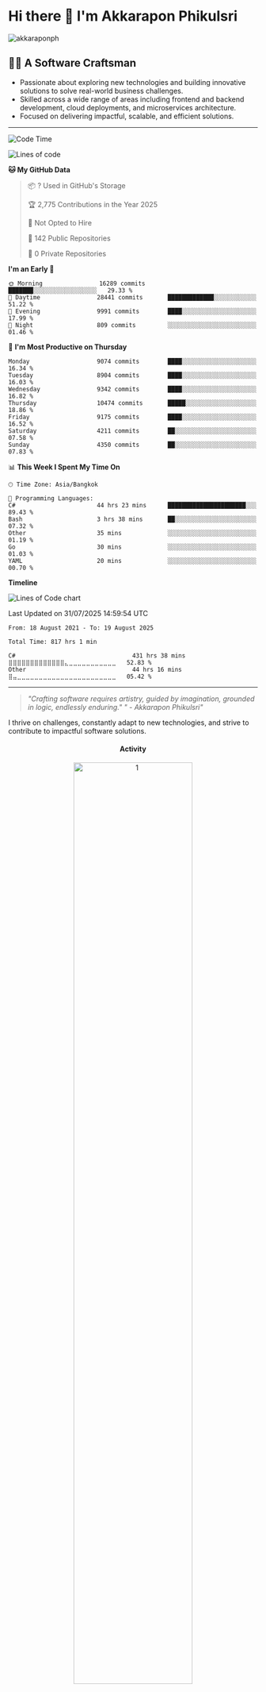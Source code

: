 # Hi there 👋 I'm Akkarapon Phikulsri  
<p align="left"> <img src="https://komarev.com/ghpvc/?username=akkaraponph&label=Glancing&color=0e75b6&style=flat" alt="akkaraponph" /> </p>

## 🧑‍💻 A Software Craftsman

- Passionate about exploring new technologies and building innovative solutions to solve real-world business challenges.
- Skilled across a wide range of areas including frontend and backend development, cloud deployments, and microservices architecture.
- Focused on delivering impactful, scalable, and efficient solutions.

---


<!--START_SECTION:waka-->
![Code Time](http://img.shields.io/badge/Code%20Time-668%20hrs%2034%20mins-blue)

![Lines of code](https://img.shields.io/badge/From%20Hello%20World%20I%27ve%20Written-76.4%20million%20lines%20of%20code-blue)

**🐱 My GitHub Data** 

> 📦 ? Used in GitHub's Storage 
 > 
> 🏆 2,775 Contributions in the Year 2025
 > 
> 🚫 Not Opted to Hire
 > 
> 📜 142 Public Repositories 
 > 
> 🔑 0 Private Repositories 
 > 
**I'm an Early 🐤** 

```text
🌞 Morning                16289 commits       ███████░░░░░░░░░░░░░░░░░░   29.33 % 
🌆 Daytime                28441 commits       █████████████░░░░░░░░░░░░   51.22 % 
🌃 Evening                9991 commits        ████░░░░░░░░░░░░░░░░░░░░░   17.99 % 
🌙 Night                  809 commits         ░░░░░░░░░░░░░░░░░░░░░░░░░   01.46 % 
```
📅 **I'm Most Productive on Thursday** 

```text
Monday                   9074 commits        ████░░░░░░░░░░░░░░░░░░░░░   16.34 % 
Tuesday                  8904 commits        ████░░░░░░░░░░░░░░░░░░░░░   16.03 % 
Wednesday                9342 commits        ████░░░░░░░░░░░░░░░░░░░░░   16.82 % 
Thursday                 10474 commits       █████░░░░░░░░░░░░░░░░░░░░   18.86 % 
Friday                   9175 commits        ████░░░░░░░░░░░░░░░░░░░░░   16.52 % 
Saturday                 4211 commits        ██░░░░░░░░░░░░░░░░░░░░░░░   07.58 % 
Sunday                   4350 commits        ██░░░░░░░░░░░░░░░░░░░░░░░   07.83 % 
```


📊 **This Week I Spent My Time On** 

```text
🕑︎ Time Zone: Asia/Bangkok

💬 Programming Languages: 
C#                       44 hrs 23 mins      ██████████████████████░░░   89.43 % 
Bash                     3 hrs 38 mins       ██░░░░░░░░░░░░░░░░░░░░░░░   07.32 % 
Other                    35 mins             ░░░░░░░░░░░░░░░░░░░░░░░░░   01.19 % 
Go                       30 mins             ░░░░░░░░░░░░░░░░░░░░░░░░░   01.03 % 
YAML                     20 mins             ░░░░░░░░░░░░░░░░░░░░░░░░░   00.70 % 
```

**Timeline**

![Lines of Code chart](https://raw.githubusercontent.com/akkaraponph/akkaraponph/main/assets/bar_graph.png)


 Last Updated on 31/07/2025 14:59:54 UTC
<!--END_SECTION:waka-->


<!--START_SECTION:waka-simple-->

```text
From: 18 August 2021 - To: 19 August 2025

Total Time: 817 hrs 1 min

C#                                 431 hrs 38 mins ⣿⣿⣿⣿⣿⣿⣿⣿⣿⣿⣿⣿⣿⣄⣀⣀⣀⣀⣀⣀⣀⣀⣀⣀⣀   52.83 %
Other                              44 hrs 16 mins  ⣿⣤⣀⣀⣀⣀⣀⣀⣀⣀⣀⣀⣀⣀⣀⣀⣀⣀⣀⣀⣀⣀⣀⣀⣀   05.42 %
```

<!--END_SECTION:waka-simple-->

---

> *"Crafting software requires artistry, guided by imagination, grounded in logic, endlessly enduring."*
> *" - Akkarapon Phikulsri"*

I thrive on challenges, constantly adapt to new technologies, and strive to contribute to impactful software solutions.






<h4 align="center">
Activity
</h4>
  


 <div align="center">

  <div>
    <img src="https://github-profile-summary-cards.vercel.app/api/cards/profile-details?username=akkaraponph&theme=react"  display=block width=69% height=auto  alt="1" >
  </div>
  

  <a href="http://www.github.com/akkaraponph"><img width="43%" src="https://github-readme-stats.vercel.app/api?username=akkaraponph&hide=&count_private=true&bg_color=0D1117&theme=react&hide_border=true&show_icons=true" alt="akkaraponph's GitHub stats" /></a>
  <a href="http://www.github.com/akkaraponph"><img alt="akkaraponph Top Language"  width = "25%" src="https://github-readme-stats.vercel.app/api/top-langs/?username=akkaraponph&langs_count=10&count_private=true&layout=compact&theme=react&hide_border=true&bg_color=0D1117"/></a>

</div>




<div>

<h4 align="center">

![](https://quotes-github-readme.vercel.app/api?type=horizontal&theme=radical)
</div>



<div align="center">


<div style="text-align: center;">
  <picture>
    <source media="(prefers-color-scheme: dark)" srcset="https://github.com/akkaraponph/akkaraponph/blob/output/github-snake-dark.svg" />
    <source media="(prefers-color-scheme: light)" srcset="https://github.com/akkaraponph/akkaraponph/blob/output/github-snake.svg" />
    <img alt="github-snake" src="https://github.com/akkaraponph/akkaraponph/blob/output/ocean.gif" />
  </picture>
</div>
</div>




    
![GITHUB Stats](https://raw.githubusercontent.com/akkaraponph/github-stats/master/generated/overview.svg#gh-dark-mode-only) ![GITHUB Languages](https://raw.githubusercontent.com/akkaraponph/github-stats/master/generated/languages.svg#gh-dark-mode-only)
![GITHUB Stats](https://raw.githubusercontent.com/akkaraponph/github-stats/master/generated/overview.svg#gh-light-mode-only) ![GITHUB Languages](https://raw.githubusercontent.com/akkaraponph/github-stats/master/generated/languages.svg#gh-light-mode-only)


<br />




 <div align="center">

  </div>

[![DigitalOcean Referral Badge](https://web-platforms.sfo2.cdn.digitaloceanspaces.com/WWW/Badge%201.svg)](https://www.digitalocean.com/?refcode=a351da331073&utm_campaign=Referral_Invite&utm_medium=Referral_Program&utm_source=badge)
<a href="https://www.buymeacoffee.com/akkarapon"><img src="https://cdn.buymeacoffee.com/buttons/v2/default-yellow.png" width="220"/></a>


---


```mermaid
flowchart LR
    A[🎨 Software Craftsmanship] --> B[🎯 Expertise]
    A --> C[🛠️ Tech Stack]
    A --> D[🚀 Projects]
    
    B --> E[⚡ Performance Optimization]
    B --> F[🏗️ Scalable Architecture]
    B --> G[💡 Problem Solving]
    
    C --> H[🎨 Frontend]
    C --> I[⚙️ Backend]
    C --> J[☁️ DevOps]
    C --> K[🗄️ Database]
    
    H --> L[Next.js • Redux • TypeScript]
    I --> M[Golang • C# • Python]
    J --> N[Docker • AWS • Kubernetes]
    K --> O[PostgreSQL • MongoDB • Redis]
    
    D --> P[🌐 Web Applications]
    D --> Q[🔗 Microservices]
    D --> R[📱 Mobile Apps]
    D --> S[🤖 API Development]
    
    E --> T[📊 Monitoring & Analytics]
    F --> U[🔄 CI/CD Pipelines]
    G --> V[🧪 Testing & Quality]
    
    P --> W[💼 Business Solutions]
    Q --> X[🎯 High Availability]
    R --> Y[📱 Cross-Platform]
    S --> Z[🔗 RESTful & GraphQL]

    %% GitHub-optimized styling
    style A fill:#0969da,stroke:#0550ae,stroke-width:4px,color:#ffffff
    
    style B fill:#7c3aed,stroke:#6d28d9,stroke-width:3px,color:#ffffff
    style C fill:#059669,stroke:#047857,stroke-width:3px,color:#ffffff
    style D fill:#f59e0b,stroke:#d97706,stroke-width:3px,color:#ffffff
    
    style E fill:#8b5cf6,stroke:#7c3aed,stroke-width:2px,color:#ffffff
    style F fill:#a855f7,stroke:#9333ea,stroke-width:2px,color:#ffffff
    style G fill:#6366f1,stroke:#4f46e5,stroke-width:2px,color:#ffffff
    
    style H fill:#16a34a,stroke:#15803d,stroke-width:2px,color:#ffffff
    style I fill:#059669,stroke:#047857,stroke-width:2px,color:#ffffff
    style J fill:#0891b2,stroke:#0e7490,stroke-width:2px,color:#ffffff
    style K fill:#0d9488,stroke:#0f766e,stroke-width:2px,color:#ffffff
    
    style L fill:#22c55e,stroke:#16a34a,stroke-width:1px,color:#ffffff
    style M fill:#10b981,stroke:#059669,stroke-width:1px,color:#ffffff
    style N fill:#06b6d4,stroke:#0891b2,stroke-width:1px,color:#ffffff
    style O fill:#14b8a6,stroke:#0d9488,stroke-width:1px,color:#ffffff
    
    style P fill:#f97316,stroke:#ea580c,stroke-width:2px,color:#ffffff
    style Q fill:#f59e0b,stroke:#d97706,stroke-width:2px,color:#ffffff
    style R fill:#eab308,stroke:#ca8a04,stroke-width:2px,color:#ffffff
    style S fill:#d97706,stroke:#b45309,stroke-width:2px,color:#ffffff
    
    style T fill:#c084fc,stroke:#a855f7,stroke-width:1px,color:#ffffff
    style U fill:#d8b4fe,stroke:#c084fc,stroke-width:1px,color:#ffffff
    style V fill:#93c5fd,stroke:#3b82f6,stroke-width:1px,color:#ffffff
    
    style W fill:#fb923c,stroke:#f97316,stroke-width:1px,color:#ffffff
    style X fill:#fbbf24,stroke:#f59e0b,stroke-width:1px,color:#ffffff
    style Y fill:#facc15,stroke:#eab308,stroke-width:1px,color:#ffffff
    style Z fill:#fb7185,stroke:#f43f5e,stroke-width:1px,color:#ffffff
    
    %% Clean link styling
    linkStyle default stroke:#6b7280,stroke-width:2px
```


